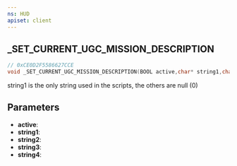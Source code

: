 ```yaml
---
ns: HUD
apiset: client
---
```

## _SET_CURRENT_UGC_MISSION_DESCRIPTION

```c
// 0xCE0D2F5586627CCE
void _SET_CURRENT_UGC_MISSION_DESCRIPTION(BOOL active,char* string1,char* string2,char* string3,char* string4);
```

string1 is the only string used in the scripts, the others are null (0)

## Parameters
* **active**:
* **string1**:
* **string2**:
* **string3**:
* **string4**: